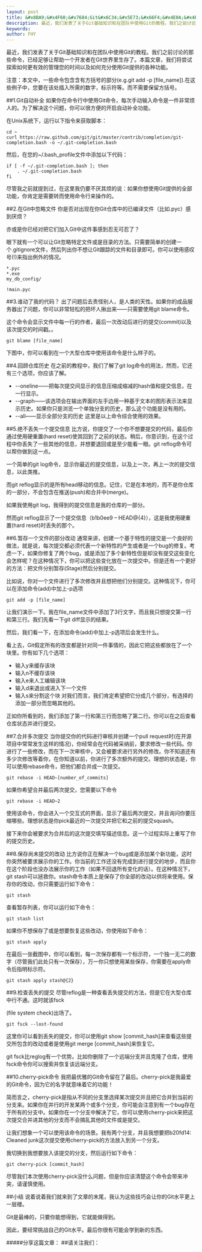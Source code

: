 ```yaml
---
layout: post
title: &#x8BA9;&#x4F60;&#x7684;Git&#x6C34;&#x5E73;&#x66F4;&#x4E0A;&#x4E00;&#x5C42;&#x697C;&#x7684;10&#x4E2A;&#x5C0F;&#x8D34;&#x58EB; | &#x7A0B;&#x5E8F;&#x5E08;
description: 最近，我们发表了关于Git基础知识和在团队中使用Git的教程。我们之前讨论的那些命令，已经足够让帮助一个开发者在Git世界里生存了。本篇文章，我们将尝试探索如何更有效的管理您的时间以及如何充分使用Git提供的各种功能。
keywords: 
author: FHY
---
```


最近，我们发表了关于Git基础知识和在团队中使用Git的教程。我们之前讨论的那些命令，已经足够让帮助一个开发者在Git世界里生存了。本篇文章，我们将尝试探索如何更有效的管理您的时间以及如何充分使用Git提供的各种功能。  

注意：本文中，一些命令包含含有方括号的部分(e.g.git add -p [file_name]).在这些例子中，您要在该处插入所需的数字，标示符等。而不需要保留方括号。  

##1.Git自动补全
如果你在命令行中使用Git命令，每次手动输入命令是一件非常烦人的。为了解决这个问题，你可以很方便的开启自动补全功能。  

在Unix系统下，运行以下指令来获取脚本：  



	cd ~
	curl https://raw.github.com/git/git/master/contrib/completion/git-completion.bash -o ~/.git-completion.bash
然后，在您的~/.bash_profile文件中添加以下代码：  



	if [ -f ~/.git-completion.bash ]; then
	    . ~/.git-completion.bash
	fi
尽管我之前就提到过，在这里我仍要不厌其烦的说：如果你想使用Git提供的全部功能，你肯定是需要转而使用命令行来操作的。  

##2.在Git中忽略文件
你是否对出现在你Git仓库中的已编译文件（比如.pyc）感到厌烦？  

亦或是你已经对把它们加入Git中这件事感到忍无可忍了？  

眼下就有一个可以让Git忽略特定文件或是目录的方法。只需要简单的创建一个.gitignore文件，然后列出你不想让Git跟踪的文件和目录即可。你可以使用感叹号(!)来指出例外的情况。  



	*.pyc
	*.exe
	my_db_config/
	
	!main.pyc
##3.谁动了我的代码？
出了问题后去责怪别人，是人类的天性。如果你的成品服务器出了问题，你可以非常轻松的把坏人揪出来——只需要使用git blame命令。  

这个命令会显示文件中每一行的作者，最后一次改动后进行的提交(commit)以及该次提交的时间戳。。  



	git blame [file_name]
  

下图中，你可以看到在一个大型仓库中使用该命令是什么样子的。  

  

##4.回顾仓库历史
在之前的教程中，我们了解了git log命令的用法，然而，它还有三个选项，你应该了解。  

* --oneline——把每次提交间显示的信息压缩成缩减的hash值和提交信息，在一行显示。
* --graph——该选项会在输出界面的左手边用一种基于文本的图形表示法来显示历史。如果你只是浏览一个单独分支的历史，那么这个功能是没有用的。
* --all——显示全部分支的历史
这里是以上命令综合使用的效果。  

  

##5.绝不丢失一个提交信息
比方说，你提交了一个你不想要提交的代码，最后你通过使用硬重置(hard reset)使其回到了之前的状态。稍后，你意识到，在这个过程中你丢失了一些其他的信息，并想要退回或是至少能看一眼。git reflog命令可以帮你做到这一点。  

一个简单的git log命令，显示你最近的提交信息，以及上一次，再上一次的提交信息，以此类推。  

而git reflog显示的是所有head移动的信息。记住，它是在本地的，而不是你仓库的一部分，不会包含在推送(push)和合并中(merge)。  

如果我使用git log，我得到的提交信息是我的仓库的一部分。  

  

然而git reflog显示了一个提交信息（b1b0ee9 – HEAD@{4}），这是我使用硬重置(hard reset)时丢失的那个。  

  

##6.暂存一个文件的部分改动
通常来讲，创建一个基于特性的提交是一个良好的做法，就是说，每次提交都必须代表一个新特性的产生或者是一个bug的修复。考虑一下，如果你修复了两个bug，或是添加了多个新特性但是却没有提交这些变化会怎样呢？在这种情况下，你可以把这些变化放在一次提交中。但是还有一个更好的方法：把文件分别暂存(Stage)然后分别提交。  

比如说，你对一个文件进行了多次修改并且想把他们分别提交。这种情况下，你可以在添加命令(add)中加上-p选项  



	git add -p [file_name]
让我们演示一下。我在file_name文件中添加了3行文字，而且我只想提交第一行和第三行。我们先看一下git diff显示的结果。  

  

然后，我们看一下，在添加命令(add)中加上-p选项后会发生什么。  

  

看上去，Git假定所有的改变都是针对同一件事情的，因此它把这些都放在了一个块里。你有如下几个选项：  

* 输入y来缓存该块
* 输入n不缓存该块
* 输入e来人工编辑该块
* 输入d来退出或进入下一个文件
* 输入s来分割这个块
对我们而言，我们肯定希望把它分成几个部分，有选择的添加一部分而忽略其他的。  

  

正如你所看到的，我们添加了第一行和第三行而忽略了第二行。你可以在之后查看仓库状态并进行提交。  

  

##7.合并多次提交
当你提交你的代码进行审核并创建一个pull request时(在开源项目中常常发生这样的情况)，你经常会在代码被采纳前，要求修改一些代码。你进行了一些修改，而在下一次审核中，又会被要求进行另外的修改。你不知道还有多少次修改等着你，在你知道以前，你进行了多次额外的提交。理想的状态是，你可以使用rebase命令，把他们都合并成一次提交。  



	git rebase -i HEAD~[number_of_commits]
如果你希望合并最后两次提交，您需要以下命令  



	git rebase -i HEAD~2
使用该命令，你会进入一个交互式的界面，显示了最后两次提交，并且询问你要压缩哪些。理想状态是你pick最近的一次提交并把它和之前的提交squash。  

  

接下来你会被要求为合并后的这次提交填写描述信息。这一个过程实际上重写了你的提交历史。  

  

##8.保存尚未提交的改动
比方说你正在解决一个bug或是添加某个新功能，这时你突然被要求展示你的工作。你当前的工作还没有完成到进行提交的地步，而且你在这个阶段也没办法展示你的工作（如果不回退所有变化的话）。在这种情况下，git stash可以拯救你。stash命令本质上是保存了你全部的改动以供将来使用。保存你的改动，你只需要运行如下命令：  



	git stash
查看暂存列表，你可以运行如下命令：  



	git stash list
  

如果你不想保存了或是想要恢复这些改动，你使用如下命令：  



	git stash apply
在最后一张截图中，你可以看到，每一次保存都有一个标示符，一个独一无二的数字（尽管我们此处只有一次保存），万一你只想使用某些保存，你需要在apply命令后指明标示符。  



	git stash apply stash@{2}
  

##9.检查丢失的提交
尽管reflog是一种查看丢失提交的方法，但是它在大型仓库中行不通。这时就该fsck  

(file system check)出场了。  



	git fsck --lost-found
  

这里你可以看到丢失的提交，你可以使用git show [commit_hash]来查看这些提交所包含的改动或者是使用git merge [commit_hash]来恢复它。  

git fsck比reglog有一个优势。比如你删除了一个远端分支并且克隆了仓库，使用fsck命令你可以搜索并恢复该远端分支。  

##10.cherry-pick命令
我把最优雅的Git命令留在了最后。cherry-pick是我最爱的Git命令，因为它的名字就意味着它的功能！  

简而言之，cherry-pick是指从不同的分支里选择某次提交并且把它合并到当前的分支来。如果你在并行的开发某两个或多个分支，你可能会注意到有一个bug存在于所有的分支中。如果你在一个分支中解决了它，你可以使用cherry-pick来把这次提交合并进其他的分支而不会搞乱其他的文件或是提交。  

让我们想象一个可以使用该命令的场景。我有两个分支，并且我想要把b20fd14: Cleaned junk这次提交使用cherry-pick的方法放入到另一个分支。  

  

我切换到我想要放入该提交的分支，然后运行如下命令：  



	git cherry-pick [commit_hash]
  

尽管我们本次使用cherry-pick没什么问题，但是你应该清楚这个命令会带来冲突，请谨慎使用。  

##小结
说着说着我们就来到了文章的末尾，我认为这些技巧会让你的Git水平更上一层楼。  

Git是最棒的，只要你能想得到，它就能做得到。  

因此，要经常挑战自己的Git水平。最后你很有可能会学到新的东西。  

#####分享这篇文章：
##请关注我们：

